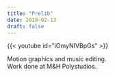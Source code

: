```yaml
---
title: "Prelib"
date: 2019-02-13
draft: false
---
```


{{< youtube id="iOmyNIVBpGs" >}}

Motion graphics and music editing.<br>
Work done at M&H Polystudios.